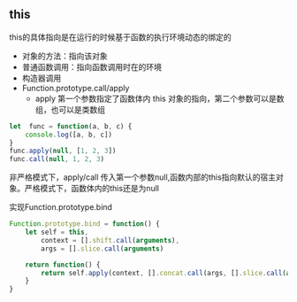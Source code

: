 ## this
this的具体指向是在运行的时候基于函数的执行环境动态的绑定的

- 对象的方法：指向该对象
- 普通函数调用：指向函数调用时在的环境
- 构造器调用
- Function.prototype.call/apply
    - apply 第一个参数指定了函数体内 this 对象的指向，第二个参数可以是数组，也可以是类数组
```js
let  func = function(a, b, c) {
    console.log([a, b, c])
} 
func.apply(null, [1, 2, 3])
func.call(null, 1, 2, 3)
```
非严格模式下，apply/call 传入第一个参数null,函数内部的this指向默认的宿主对象。严格模式下，函数体内的this还是为null

实现Function.prototype.bind
```js
Function.prototype.bind = function() {
    let self = this,
        context = [].shift.call(arguments),
        args = [].slice.call(arguments)

    return function() {
        return self.apply(context, [].concat.call(args, [].slice.call(arguments)))
    }
}
```